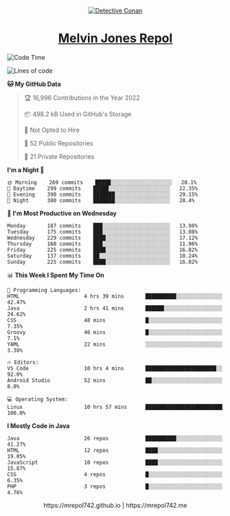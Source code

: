 <p align="center">

<a href="https://mrepol742.github.io">
  <img alt="Detective Conan" src="https://mrepol742-gif-randomizer.vercel.app/api/" /> 
  </a> 
<h1 align="center"><a href="https://mrepol742.github.io/">Melvin Jones Repol</a></h1>
</p>

[comment]: <> (This is a automated generated Data from github action workflow)
[comment]: <> (START OF GENERATED DATA)

<!--START_SECTION:waka-->
![Code Time](http://img.shields.io/badge/Code%20Time-713%20hrs%2046%20mins-blue)

![Lines of code](https://img.shields.io/badge/From%20Hello%20World%20I%27ve%20Written-236%20Thousand%20lines%20of%20code-blue)

**🐱 My GitHub Data** 

> 🏆 16,996 Contributions in the Year 2022
 > 
> 📦 498.2 kB Used in GitHub's Storage 
 > 
> 🚫 Not Opted to Hire
 > 
> 📜 52 Public Repositories 
 > 
> 🔑 21 Private Repositories  
 > 
**I'm a Night 🦉** 

```text
🌞 Morning    269 commits    █████░░░░░░░░░░░░░░░░░░░░   20.1% 
🌆 Daytime    299 commits    █████░░░░░░░░░░░░░░░░░░░░   22.35% 
🌃 Evening    390 commits    ███████░░░░░░░░░░░░░░░░░░   29.15% 
🌙 Night      380 commits    ███████░░░░░░░░░░░░░░░░░░   28.4%

```
📅 **I'm Most Productive on Wednesday** 

```text
Monday       187 commits    ███░░░░░░░░░░░░░░░░░░░░░░   13.98% 
Tuesday      175 commits    ███░░░░░░░░░░░░░░░░░░░░░░   13.08% 
Wednesday    229 commits    ████░░░░░░░░░░░░░░░░░░░░░   17.12% 
Thursday     160 commits    ███░░░░░░░░░░░░░░░░░░░░░░   11.96% 
Friday       225 commits    ████░░░░░░░░░░░░░░░░░░░░░   16.82% 
Saturday     137 commits    ██░░░░░░░░░░░░░░░░░░░░░░░   10.24% 
Sunday       225 commits    ████░░░░░░░░░░░░░░░░░░░░░   16.82%

```


📊 **This Week I Spent My Time On** 

```text
💬 Programming Languages: 
HTML                     4 hrs 39 mins       ██████████░░░░░░░░░░░░░░░   42.47% 
Java                     2 hrs 41 mins       ██████░░░░░░░░░░░░░░░░░░░   24.62% 
CSS                      48 mins             █░░░░░░░░░░░░░░░░░░░░░░░░   7.35% 
Groovy                   46 mins             █░░░░░░░░░░░░░░░░░░░░░░░░   7.1% 
YAML                     22 mins             ░░░░░░░░░░░░░░░░░░░░░░░░░   3.38%

🔥 Editors: 
VS Code                  10 hrs 4 mins       ███████████████████████░░   92.0% 
Android Studio           52 mins             ██░░░░░░░░░░░░░░░░░░░░░░░   8.0%

💻 Operating System: 
Linux                    10 hrs 57 mins      █████████████████████████   100.0%

```

**I Mostly Code in Java** 

```text
Java                     26 repos            ██████████░░░░░░░░░░░░░░░   41.27% 
HTML                     12 repos            ████░░░░░░░░░░░░░░░░░░░░░   19.05% 
JavaScript               10 repos            ████░░░░░░░░░░░░░░░░░░░░░   15.87% 
CSS                      4 repos             █░░░░░░░░░░░░░░░░░░░░░░░░   6.35% 
PHP                      3 repos             █░░░░░░░░░░░░░░░░░░░░░░░░   4.76%

```



<!--END_SECTION:waka-->

[comment]: <> (END OF GENERATED DATA)

<p align="center"> https://mrepol742.github.io | https://mrepol742.me </p>
